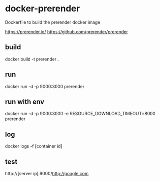 # docker-prerender

Dockerfile to build the prerender docker image

https://prerender.io/
https://github.com/prerender/prerender

## build

docker build -t prerender .

## run

docker run -d -p 9000:3000 prerender

## run with env

docker run -d -p 9000:3000 -e RESOURCE_DOWNLOAD_TIMEOUT=8000 prerender

## log

docker logs -f [container id]

## test

http://[server ip]:9000/http://google.com
